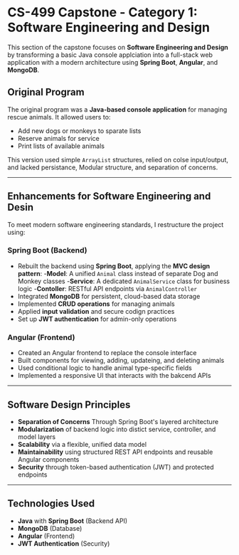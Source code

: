 # CS-499 Capstone - Category 1: Software Engineering and Design

This section of the capstone focuses on **Software Engineering and Design** by transforming a basic Java console applciation into a full-stack web application with a modern architecture using **Spring Boot**, **Angular**, and **MongoDB**.

## Original Program

The original program was a **Java-based console application** for managing rescue animals. It allowed users to:

- Add new dogs or monkeys to sparate lists
- Reserve animals for service
- Print lists of available animals

This version used simple `ArrayList` structures, relied on colse input/output, and lacked persistance, Modular structure, and separation of concerns. 

---

## Enhancements for Software Engineering and Desin

To meet modern software engineering standards, I restructure the project using:

### Spring Boot (Backend)

- Rebuilt the backend using **Spring Boot**, applying the **MVC design pattern**:
    -**Model**: A unified `Animal` class instead of separate Dog and Monkey classes
    -**Service**: A dedicated `AnimalService` class for business logic
    -**Contoller**: RESTful API endpoints via `AnimalController`
- Integrated **MongoDB** for persistent, cloud-based data storage
- Implemented **CRUD operations** for managing animals
- Applied **input validation** and secure codign practices
- Set up **JWT authentication** for admin-only operations

### Angular (Frontend)
- Created an Angular frontend to replace the console interface
- Built components for viewing, adding, updateing, and deleting animals
- Used conditional logic to handle animal type-specific fields
- Implemented a responsive UI that interacts with the bakcend APIs

---

## Software Design Principles 

- **Separation of Concerns** Through Spring Boot's layered architecture
- **Modularization** of backend logic into distict service, controller, and model layers
- **Scalability** via a flexible, unified data model
- **Maintainability** using structured REST API endpoints and reusable Angular components
- **Security** through token-based authentication (JWT) and protected endpoints

---

## Technologies Used

- **Java** with **Spring Boot** (Backend API)
- **MongoDB** (Database)
- **Angular** (Frontend)
- **JWT Authentication** (Security)
